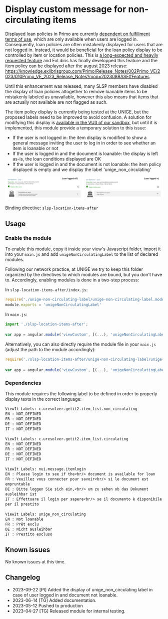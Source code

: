 # Display custom message for non-circulating items

Displayed loan policies in Primo are currently 
[dependent on fulfillment terms of use](https://knowledge.exlibrisgroup.com/Alma/Knowledge_Articles/Loanable%22_Policy_information_in_Primo_GetIt_tab_-_how_is_it_calculated%3F),
which are only available when users are logged in.
Consequently, loan policies are often mistakenly displayed for users that are not logged in. Instead, it would be beneficial for the loan
policy display to be controlled by item or location policies. 
This is [a long-expected and heavily requested feature](https://ideas.exlibrisgroup.com/forums/308176-primo/suggestions/36317461-display-item-policy-in-item-record)
and ExLibris has finally developped this feature and the item policy can be displayed after the august 2023 release: https://knowledge.exlibrisgroup.com/Primo/Release_Notes/002Primo_VE/2023/010Primo_VE_2023_Release_Notes?mon=202308BASE#Features 

Until this enhancement was released, many SLSP members have disabled the display of loan policies altogether to remove loanable items to be
mistakenly labeled as unavailable, however this also means that items that are actually not available are not flagged as such.

The item policy display is currently being tested at the UNIGE, but the proposed labels need to be improved to avoid confusion. A solution for modifying this display is [available in the VU3 of our sandbox](https://github.com/dis-unige/swisscovery-vu3/tree/main/js/slsp-location-items-after/unige-loan-policy-label-fix), but until it is implemented, this module provide a temporary solution to this issue:

 * If the user is not logged in: the item display is modified to show a general message inviting the user to log in in order to see whether an item is loanable or not
 * If the user is logged in and the document is loanable: the display is left as-is, the loan conditions displayed are OK
 * If the user is logged in and the document is not loanable: the item policy displayed is empty and we display the label 'unige_non_circulating'

![Screenshot of the Primo catalogue showing a different message next to an item depending whether the user is logged in or not.](unige-non-circulating-label-display.png)

Binding directive: `slsp-location-items-after`

## Usage

### Enable the module

To enable this module, copy it inside your view's Javascript folder, import it into your `main.js` and add `unigeNonCirculatingLabel` to the list of 
declared modules.

Following our network practice, at UNIGE we try to keep this folder organized by the directives to which modules are bound, but you don't have to.
Accordingly, enabling modules is done in a two-step process:

In `slsp-location-items-after/index.js`:

```JavaScript
require('./unige-non-circulating-label/unige-non-circulating-label.module.js')
module.exports = 'unigeNonCirculatingLabel'

```

In `main.js`:

```JavaScript
import './slsp-location-items-after';

var app = angular.module('viewCustom', [(...), 'unigeNonCirculatingLabel']);

```

Alternatively, you can also directly require the module file in your `main.js` (adjust the path to the module accordingly):

```JavaScript
require('./slsp-location-items-after/unige-non-circulating-label/unige-non-circulating-label.module.js')

var app = angular.module('viewCustom', [(...), 'unigeNonCirculatingLabel']);

```

### Dependencies

This module requires the following label to be defined in order to properly display texts in the correct language:

```
ViewIt Labels: c.uresolver.getit2.item_list.non_circulating
EN : NOT_DEFINED
FR : NOT_DEFINED
DE : NOT_DEFINED
IT : NOT_DEFINED

ViewIt Labels: c.uresolver.getit2.item_list.circulating
EN : NOT_DEFINED
FR : NOT_DEFINED
DE : NOT_DEFINED
IT : NOT_DEFINED

ViewIt Labels: nui.message.itemlogin
EN : Please login to see if the<br/> document is available for loan
FR : Veuillez vous connecter pour savoir<br/> si le document est empruntable
DE : Bitte loggen Sie sich ein,<br/> um zu sehen ob das Dokument ausleihbar ist
IT : Effettuare il login per sapere<br/> se il documento è disponibile per il prestito

ViewIt Labels: unige_non_circulating
EN : Not loanable
FR : Prêt exclu
DE : Nicht ausleihbar
IT : Prestito escluso

```

## Known issues

No known issues at this time.

## Changelog

* 2023-09-22 [PI] Added the display of unige_non_circulating label in case of user logged in and document not loanable.
* 2023-06-14 [TG] Added documentation.
* 2023-05-12 Pushed to production
* 2023-04-27 [TG] Released module for internal testing.
